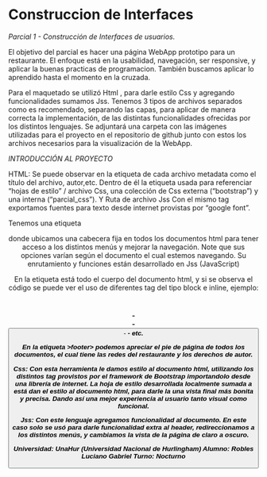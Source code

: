 # Construccion de Interfaces

*Parcial 1 - Construcción de Interfaces de usuarios.*

El objetivo del parcial es hacer una página WebApp prototipo para un restaurante.
El enfoque está en la usabilidad, navegación, ser responsive, y aplicar la buenas practicas de programacion. 
También buscamos aplicar lo aprendido hasta el momento en la cruzada.

Para el maquetado se utilizó Html , para darle estilo Css y agregando funcionalidades sumamos Jss.
Tenemos 3 tipos de archivos separados como es recomendado, separando las capas, para aplicar de manera correcta 
la implementación, de las distintas funcionalidades ofrecidas por los distintos lenguajes.
Se adjuntará una carpeta con las imágenes utilizadas para el proyecto en el repositorio de github junto con 
estos los archivos necesarios para la visualización de la WebApp.

*INTRODUCCIÓN AL PROYECTO*

HTML: 
Se puede observar en la etiqueta <head> de cada  archivo metadata como el título del archivo, autor,etc. Dentro 
de él la etiqueta <link> usada para referenciar “hojas de estilo” / archivo Css, una colección de Css externa (“bootstrap”) 
y una interna (“parcial_css”). Y Ruta de archivo Jss
Con el mismo tag exportamos fuentes para texto desde internet provistas por “google font”.

Tenemos una etiqueta <header> donde ubicamos una cabecera fija en todos los documentos html para tener acceso 
a los distintos menús y mejorar la navegación. Note que sus opciones varían según el documento el cual estemos navegando. 
Su enrutamiento y funciones están desarrollado en Jss (JavaScript)

En la etiqueta <body> está todo el cuerpo del documento html, y si se observa el código se puede ver el uso 
de diferentes tag del tipo block e inline, ejemplo: <p> <h1> <h2> <h3> <h4> - <div> <span> - <a> <button> - 
<em> <strong> - etc.

En la etiqueta >footer> podemos apreciar el pie de página de todos los documentos, el cual tiene las redes del 
restaurante y los derechos de autor.

Css:
Con esta herramienta le damos estilo al documento html, utilizando los distintos tag provistos por el framework de 
Bootstrap importandolo desde una librería de internet. 
La hoja de estilo desarrollada localmente sumada a está dan el estilo al documento html, para darle la una 
vista final más bonita y precisa. 
Dando así una mejor experiencia al usuario tanto visual como funcional.

Jss:
Con este lenguaje agregamos funcionalidad al documento. En este caso solo se usó para darle funcionalidad extra al header, redireccionamos a los distintos menús, 
y cambiamos la vista de la página de claro a oscuro.

*Universidad:* UnaHur (Universidad Nacional de Hurlingham)
*Alumno:* Robles Luciano Gabriel
*Turno:* Nocturno
